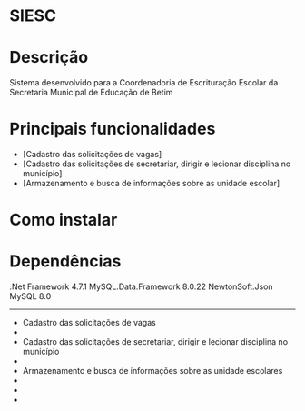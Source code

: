 # SIESC

# Descrição
Sistema desenvolvido para a Coordenadoria de Escrituração Escolar da Secretaria Municipal de Educação de Betim

# Principais funcionalidades

* [Cadastro das solicitações de vagas]
* [Cadastro das solicitações de secretariar, dirigir e lecionar disciplina no município]
* [Armazenamento e busca de informações sobre as unidade escolar]

# Como instalar

# Dependências
.Net Framework 4.7.1
MySQL.Data.Framework 8.0.22
NewtonSoft.Json
MySQL 8.0

<hr/>

<ul>
	<li>Cadastro das solicitações de vagas<li/>
	<li>Cadastro das solicitações de secretariar, dirigir e lecionar disciplina no município<li/>
	<li>Armazenamento e busca de informações sobre as unidade escolares<li/>
	<li><li/>
<ul/>
